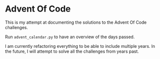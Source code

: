 # Advent Of Code

This is my attempt at documenting the solutions to the Advent Of Code challenges.

Run ```advent_calendar.py``` to have an overview of the days passed.

I am currently refactoring everything to be able to include multiple years. In the future, I will attempt to solve all the challenges from years past.

